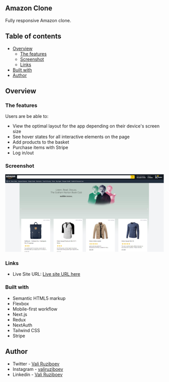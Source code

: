 ## Amazon Clone

Fully responsive Amazon clone.

## Table of contents
- [Overview](#overview)
  - [The features](#the-features)
  - [Screenshot](#screenshot)
  - [Links](#links)
- [Built with](#built-with)
- [Author](#author)

## Overview

### The features

Users are be able to:

- View the optimal layout for the app depending on their device's screen size
- See hover states for all interactive elements on the page
- Add products to the basket
- Purchase items with Stripe
- Log in/out


### Screenshot

![](./screenshot.png)

### Links

- Live Site URL: [Live site URL here](https://vali-ruziboev-amazon-clone.vercel.app/)

### Built with

- Semantic HTML5 markup
- Flexbox
- Mobile-first workflow
- Next.js
- Redux
- NextAuth
- Tailwind CSS
- Stripe

## Author

- Twitter - [Vali Ruziboev](https://twitter.com/Vali_Ruziboev)
- Instagram - [valiruziboev](https://www.instagram.com/vali_ruziboev/)
- Linkedin - [Vali Ruziboev](https://www.linkedin.com/in/vali-ruziboev/)

